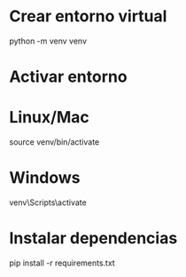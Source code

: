 # Crear entorno virtual
python -m venv venv

# Activar entorno
# Linux/Mac
source venv/bin/activate
# Windows
venv\Scripts\activate

# Instalar dependencias
pip install -r requirements.txt
